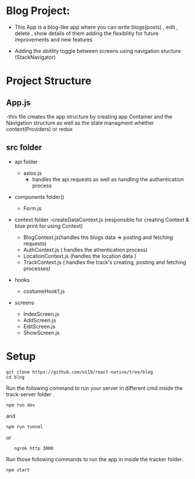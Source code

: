 # Blog Project:
  
  - This App is a blog-like app where you can write blogs(posts) , edit , delete , show details of them adding the flexiblitiy for future improvements and new features
    
  - Adding the abitlity toggle between screens using navigation stucture (StackNavigator)
  
  
  # Project Structure 
  
  ## App.js 
   -this file creates the app structure by creating app Container and the Navigation structure as well as the state managment whether context(Providers) or redux 
  
  
  ## src folder 
   - api folder
       - axios.js 
          - handles the api requests as well as handling the authentication process 
            
   
   - components folder()
      - Form.js 
     
   
   - context folder 
      -createDataContext.js (responsible for creating Context & blue print for using Context)
      - BlogContext.js(handles the blogs data => posting and fetching requests)
      - AuthContext.js ( handles the athentication process)
      - LocationContext.js (handles  the location data )
      - TrackContext.js ( handles the track's creating, posting and fetching processes)
   
   - hooks
      - costumeHook1.js
      
    
   - screens 
     - IndexScreen.js
     - AddScreen.js
     - EditScreen.js
     - ShowScreen.js
    
 

# Setup
   ```shell script
git clone https://github.com/oi19/react-native/tree/blog
cd blog
```
Run the following command to run your server in  different cmd  inside the track-server folder .

```shell script
npm run dev
```
and
```shell script
npm run tunnel 
```

or
```shell script
   ngrok http 3000
  ```

Run those following commands to run the app in inside the tracker folder.

```shell script
npm start
```
